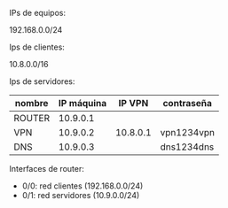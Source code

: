 IPs de equipos:

192.168.0.0/24

Ips de clientes:

10.8.0.0/16

Ips de servidores:

|nombre|IP máquina|IP VPN|contraseña|
|-|-|-|-|
ROUTER| 10.9.0.1||
VPN| 10.9.0.2  |    10.8.0.1|vpn1234vpn
DNS| 10.9.0.3 |  |dns1234dns

Interfaces de router:
* 0/0: red clientes (192.168.0.0/24)
* 0/1: red servidores (10.9.0.0/24)

